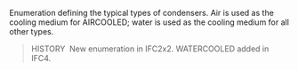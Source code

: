 ﻿Enumeration defining the typical types of condensers. Air is used as the cooling medium for AIRCOOLED; water is used as the cooling medium for all other types.

> HISTORY&nbsp; New enumeration in IFC2x2. WATERCOOLED added in IFC4.
